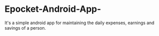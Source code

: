 # Epocket-Android-App-
It's a simple android app for maintaining the daily expenses, earnings and savings of a person.
